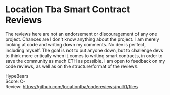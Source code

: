 # Location Tba Smart Contract Reviews
The reviews here are not an endorsement or discouragement of any one project. Chances are I don't know anything about the project. I am merely looking at code and writing down my comments. No dev is perfect, including myself. The goal is not to put anyone down, but to challenge devs to think more critically when it comes to writing smart contracts, in order to save the community as much ETH as possible. I am open to feedback on my code reviews, as well as on the structure/format of the reviews.

HypeBears <br />
  Score: C- <br />
  Review: https://github.com/locationtba/codereviews/pull/1/files <br />


